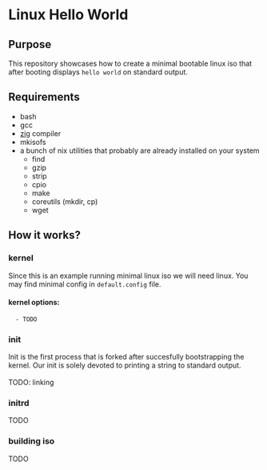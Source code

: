 # Linux Hello World

## Purpose
This repository showcases how to create a minimal bootable linux iso  that after booting displays `hello world` on standard output.

## Requirements
  - bash
  - gcc
  - [zig](https://ziglang.org/) compiler
  - mkisofs
  - a bunch of nix utilities that probably are already installed on your system
     - find
     - gzip
     - strip
     - cpio
     - make
     - coreutils (mkdir, cp)
     - wget

## How it works?
### kernel
  Since this is an example running minimal linux iso we will need linux.
  You may find minimal config in `default.config` file.
  #### kernel options:
      - TODO
### init
  Init is the first process that is forked after succesfully bootstrapping the kernel. Our init is solely devoted to printing a string to standard output. \
  \
TODO: linking
### initrd
TODO
### building iso
TODO
